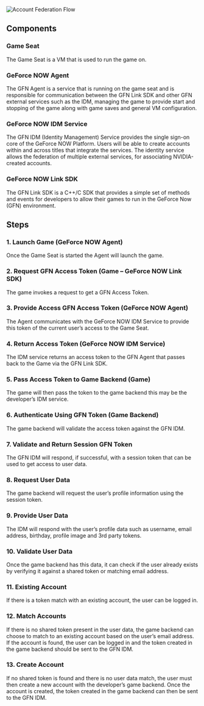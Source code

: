 ![Account Federation Flow](https://github.com/camify/GFN-Link/blob/master/docs/AccountFederationFlow.PNG)

## Components
### Game Seat
The Game Seat is a VM that is used to run the game on.
### GeForce NOW Agent
The GFN Agent is a service that is running on the game seat and is responsible for communication between the GFN Link SDK and other GFN external services such as the IDM, managing the game to provide start and stopping of the game along with game saves and general VM configuration. 
### GeForce NOW IDM Service
The GFN IDM (Identity Management) Service provides the single sign-on core of the GeForce NOW Platform. Users will be able to create accounts within and across titles that integrate the services. The identity service allows the federation of multiple external services, for associating NVIDIA-created accounts.
### GeForce NOW Link SDK
The GFN Link SDK is a C++/C SDK that provides a simple set of methods and events for developers to allow their games to run in the GeForce Now (GFN) environment.

## Steps
### 1.	Launch Game (GeForce NOW Agent)
Once the Game Seat is started the Agent will launch the game.
### 2.	Request GFN Access Token (Game – GeForce NOW Link SDK)
The game invokes a request to get a GFN Access Token. 
### 3.	Provide Access GFN Access Token (GeForce NOW Agent)
The Agent communicates with the GeForce NOW IDM Service to provide this token of the current user’s access to the Game Seat. 
### 4.	Return Access Token (GeForce NOW IDM Service)
The IDM service returns an access token to the GFN Agent that passes back to the Game via the GFN Link SDK. 
### 5.	Pass Access Token to Game Backend (Game)
The game will then pass the token to the game backend this may be the developer’s IDM service.
### 6.	Authenticate Using GFN Token (Game  Backend)
The game backend will validate the access token against the GFN IDM.
### 7.	Validate and Return Session GFN Token
The GFN IDM will respond, if successful, with a session token that can be used to get access to user data.
### 8.	Request User Data
The game backend will request the user’s profile information using the session token. 
### 9.	Provide User Data
The IDM will respond with the user’s profile data such as username, email address, birthday, profile image and 3rd party tokens.
### 10.	Validate User Data
Once the game backend has this data, it can check if the user already exists by verifying it against a shared token or matching email address.
### 11.	Existing Account
If there is a token match with an existing account, the user can be logged in.
### 12.	Match Accounts
If there is no shared token present in the user data, the game backend can choose to match to an existing account based on the user’s email address. If the account is found, the user can be logged in and the token created in the game backend should be sent to the GFN IDM.
### 13.	Create Account
If no shared token is found and there is no user data match, the user must then create a new account with the developer’s game backend. Once the account is created, the token created in the game backend can then be sent to the GFN IDM.